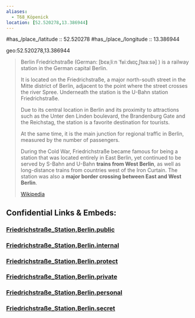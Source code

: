 ```yaml
---
aliases:
  - T68_Köpenick
location: [52.520278,13.386944] 
---
```


#has_/place_/latitude :: 52.520278 
#has_/place_/longitude :: 13.386944 

geo:52.520278,13.386944

> Berlin Friedrichstraße (German: [bɛʁˌliːn ˈfʁiːdʁɪçˌʃtʁaːsə] ) 
> is a railway station in the German capital Berlin. 
> 
> It is located on the Friedrichstraße, a major north-south street in the Mitte district of Berlin, 
> adjacent to the point where the street crosses the river Spree. 
> Underneath the station is the U-Bahn station Friedrichstraße.
>
> Due to its central location in Berlin and its proximity to attractions 
> such as the Unter den Linden boulevard, the Brandenburg Gate and the Reichstag, 
> the station is a favorite destination for tourists. 
> 
> At the same time, it is the main junction for regional traffic in Berlin, 
> measured by the number of passengers. 
>
> During the Cold War, Friedrichstraße became famous 
> for being a station that was located entirely in East Berlin, 
> yet continued to be served by S-Bahn and U-Bahn __trains from West Berlin__, 
> as well as long-distance trains from countries west of the Iron Curtain. 
> The station was also a __major border crossing between East and West Berlin__.
>
> [Wikipedia](https://en.wikipedia.org/wiki/Berlin%20Friedrichstra%C3%9Fe%20station)




## Confidential Links & Embeds: 

### [Friedrichstraße_Station,Berlin.public](/_public/\Earth\Continent\Europe\Europe~Central\Germany\Germany~West\State~Berlin\cities~Berlin\cities~Berlin\Berlin-city\Stations,BerlinFriedrichstraße_Station,Berlin.public.md) 

### [Friedrichstraße_Station,Berlin.internal](/_internal/\Earth\Continent\Europe\Europe~Central\Germany\Germany~West\State~Berlin\cities~Berlin\cities~Berlin\Berlin-city\Stations,BerlinFriedrichstraße_Station,Berlin.internal.md) 

### [Friedrichstraße_Station,Berlin.protect](/_protect/\Earth\Continent\Europe\Europe~Central\Germany\Germany~West\State~Berlin\cities~Berlin\cities~Berlin\Berlin-city\Stations,BerlinFriedrichstraße_Station,Berlin.protect.md) 

### [Friedrichstraße_Station,Berlin.private](/_private/\Earth\Continent\Europe\Europe~Central\Germany\Germany~West\State~Berlin\cities~Berlin\cities~Berlin\Berlin-city\Stations,BerlinFriedrichstraße_Station,Berlin.private.md) 

### [Friedrichstraße_Station,Berlin.personal](/_personal/\Earth\Continent\Europe\Europe~Central\Germany\Germany~West\State~Berlin\cities~Berlin\cities~Berlin\Berlin-city\Stations,BerlinFriedrichstraße_Station,Berlin.personal.md) 

### [Friedrichstraße_Station,Berlin.secret](/_secret/\Earth\Continent\Europe\Europe~Central\Germany\Germany~West\State~Berlin\cities~Berlin\cities~Berlin\Berlin-city\Stations,BerlinFriedrichstraße_Station,Berlin.secret.md)

